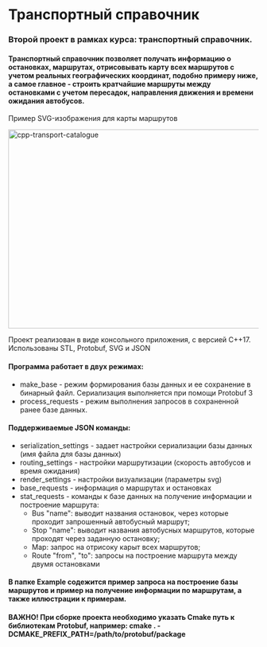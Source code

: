 # Транспортный справочник
### Второй проект в рамках курса: транспортный справочник.

#### Транспортный справочник позволяет получать информацию о остановках, маршрутах, отрисовывать карту всех маршрутов с учетом реальных географических координат, подобно примеру ниже, а самое главное - строить кратчайшие маршруты между остановками с учетом пересадок, направления движения и времени ожидания автобусов.

Пример SVG-изображения для карты маршрутов

<img src="https://pictures.s3.yandex.net/resources/illustration_1650925674.svg" alt="cpp-transport-catalogue" width="800" height="400">

Проект реализован в виде консольного приложения, с версией C++17. Использованы STL, Protobuf, SVG и JSON

#### Программа работает в двух режимах:
- make_base - режим формирования базы данных и ее сохранение в бинарный файл. Сериализация выполняется при помощи Protobuf 3
- process_requests - режим выполнения запросов в сохраненной ранее базе данных.

#### Поддерживаемые JSON команды:
- serialization_settings - задает настройки сериализации базы данных (имя файла для базы данных)
- routing_settings - настройки маршрутизации (скорость автобусов и время ожидания)
- render_settings - настройки визуализации (параметры svg)
- base_requests - информация о маршрутах и остановках
- stat_requests - команды к базе данных на получение информации и построение маршрута:
  * Bus "name": выводит названия остановок, через которые проходит запрошенный автобусный маршрут;
  * Stop "name": выводит названия автобусных маршрутов, которые проходят через заданную остановку;
  * Map: запрос на отрисоку карыт всех маршрутов;
  * Route "from", "to": запросы на построение маршрута между двумя остановками

#### В папке Example содежится пример запроса на построение базы маршрутов и пример на получение информации по маршрутам, а также иллюстрации к примерам.

#### ВАЖНО! При сборке проекта необходимо указать Cmake путь к библиотекам Protobuf, например: cmake . -DCMAKE_PREFIX_PATH=/path/to/protobuf/package


